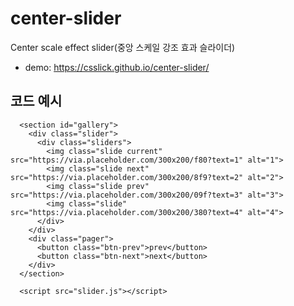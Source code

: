 # center-slider
Center scale effect slider(중앙 스케일 강조 효과 슬라이더)   

- demo: https://csslick.github.io/center-slider/

## 코드 예시
```
  <section id="gallery">
    <div class="slider">
      <div class="sliders">
        <img class="slide current" src="https://via.placeholder.com/300x200/f80?text=1" alt="1">
        <img class="slide next" src="https://via.placeholder.com/300x200/8f9?text=2" alt="2">
        <img class="slide prev" src="https://via.placeholder.com/300x200/09f?text=3" alt="3">
        <img class="slide" src="https://via.placeholder.com/300x200/380?text=4" alt="4">
      </div>
    </div>
    <div class="pager">
      <button class="btn-prev">prev</button>
      <button class="btn-next">next</button>
    </div>
  </section>

  <script src="slider.js"></script>

```
